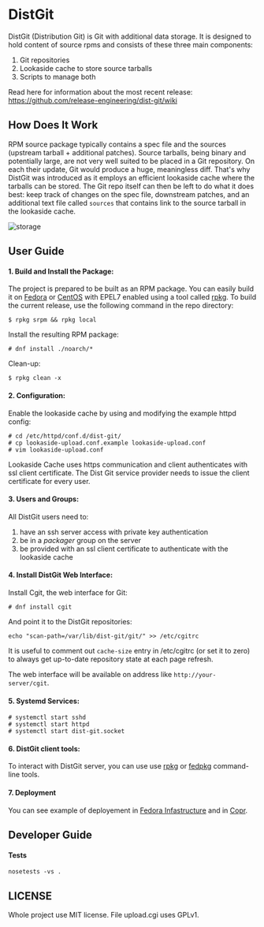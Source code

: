 DistGit
=======

DistGit (Distribution Git) is Git with additional data storage. It is designed to hold content of source rpms and consists of these three main components:

 1. Git repositories
 2. Lookaside cache to store source tarballs
 3. Scripts to manage both

Read here for information about the most recent release: https://github.com/release-engineering/dist-git/wiki

How Does It Work
----------------

RPM source package typically contains a spec file and the sources (upstream tarball + additional patches). Source tarballs, being binary and potentially large, are not very well suited to be placed in a Git repository. On each their update, Git would produce a huge, meaningless diff. That's why DistGit was introduced as it employs an efficient lookaside cache where the tarballs can be stored. The Git repo itself can then be left to do what it does best: keep track of changes on the spec file, downstream patches, and an additional text file called `sources` that contains link to the source tarball in the lookaside cache.

![storage](/images/storage.png)

User Guide
----------

#### 1. Build and Install the Package:

The project is prepared to be built as an RPM package. You can easily build it on [Fedora](https://getfedora.org/) or [CentOS](https://www.centos.org/) with EPEL7 enabled using a tool called [rpkg](https://pagure.io/rpkg-util).
To build the current release, use the following command in the repo directory:

```
$ rpkg srpm && rpkg local
```

Install the resulting RPM package:

```
# dnf install ./noarch/*
```

Clean-up:
```
$ rpkg clean -x
```

#### 2. Configuration:

Enable the lookaside cache by using and modifying the example httpd config:

```
# cd /etc/httpd/conf.d/dist-git/
# cp lookaside-upload.conf.example lookaside-upload.conf
# vim lookaside-upload.conf
```

Lookaside Cache uses https communication and client authenticates with ssl client certificate. The Dist Git service provider needs to issue the client certificate for every user.

#### 3. Users and Groups:

All DistGit users need to:

 1. have an ssh server access with private key authentication
 2. be in a *packager* group on the server
 3. be provided with an ssl client certificate to authenticate with the lookaside cache

#### 4. Install DistGit Web Interface:

Install Cgit, the web interface for Git:

```
# dnf install cgit
```

And point it to the DistGit repositories:

```
echo "scan-path=/var/lib/dist-git/git/" >> /etc/cgitrc
```

It is useful to comment out `cache-size` entry in /etc/cgitrc (or set it to zero) to always get up-to-date repository state at each page refresh.

The web interface will be available on address like `http://your-server/cgit`.

#### 5. Systemd Services:

```
# systemctl start sshd
# systemctl start httpd
# systemctl start dist-git.socket
```

#### 6. DistGit client tools:

To interact with DistGit server, you can use use [rpkg](https://pagure.io/rpkg-util) or [fedpkg](https://pagure.io/fedpkg) command-line tools.

#### 7. Deployment

You can see example of deployement in [Fedora Infastructure](https://infrastructure.fedoraproject.org/cgit/ansible.git/tree/roles/distgit) and in [Copr](https://infrastructure.fedoraproject.org/cgit/ansible.git/tree/roles/copr/dist_git).


Developer Guide
---------------

#### Tests

```
nosetests -vs .
```

LICENSE
-------

Whole project use MIT license. File upload.cgi uses GPLv1.
